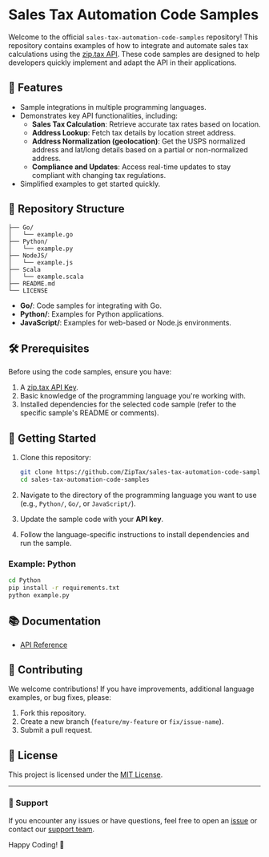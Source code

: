 # Sales Tax Automation Code Samples

Welcome to the official `sales-tax-automation-code-samples` repository! This repository contains examples of how to integrate and automate sales tax calculations using the [zip.tax API](https://zip.tax/). These code samples are designed to help developers quickly implement and adapt the API in their applications.

## 🚀 Features

- Sample integrations in multiple programming languages.
- Demonstrates key API functionalities, including:
  - **Sales Tax Calculation**: Retrieve accurate tax rates based on location.
  - **Address Lookup**: Fetch tax details by location street address.
  - **Address Normalization (geolocation)**: Get the USPS normalized address and lat/long details based on a partial or non-normalized address.
  - **Compliance and Updates**: Access real-time updates to stay compliant with changing tax regulations.
- Simplified examples to get started quickly.

## 📂 Repository Structure

```
├── Go/
│   └── example.go
├── Python/
│   └── example.py
├── NodeJS/
│   └── example.js
├── Scala
│   └── example.scala
├── README.md
└── LICENSE
```

- **Go/**: Code samples for integrating with Go.
- **Python/**: Examples for Python applications.
- **JavaScript/**: Examples for web-based or Node.js environments.

## 🛠️ Prerequisites

Before using the code samples, ensure you have:

1. A [zip.tax API Key](https://zip.tax/pricing).
2. Basic knowledge of the programming language you're working with.
3. Installed dependencies for the selected code sample (refer to the specific sample's README or comments).

## 🔧 Getting Started

1. Clone this repository:

    ```bash
    git clone https://github.com/ZipTax/sales-tax-automation-code-samples.git
    cd sales-tax-automation-code-samples
    ```

2. Navigate to the directory of the programming language you want to use (e.g., `Python/`, `Go/`, or `JavaScript/`).

3. Update the sample code with your **API key**.

4. Follow the language-specific instructions to install dependencies and run the sample.

### Example: Python

```bash
cd Python
pip install -r requirements.txt
python example.py
```

## 📚 Documentation

- [API Reference](https://developers.zip.tax)

## 🤝 Contributing

We welcome contributions! If you have improvements, additional language examples, or bug fixes, please:

1. Fork this repository.
2. Create a new branch (`feature/my-feature` or `fix/issue-name`).
3. Submit a pull request.

## 📝 License

This project is licensed under the [MIT License](LICENSE).

---

### 🌟 Support

If you encounter any issues or have questions, feel free to open an [issue](https://github.com/ZipTax/sales-tax-automation-code-samples/issues) or contact our [support team](https://zip.tax/contact).

Happy Coding! 🚀
